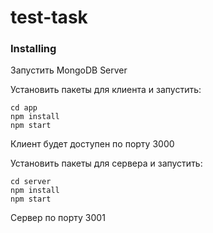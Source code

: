 # test-task
 
### Installing
Запустить MongoDB Server

Установить пакеты для клиента и запустить:
```
cd app
npm install
npm start
```
Клиент будет доступен по порту 3000

Установить пакеты для сервера и запустить:
```
cd server
npm install
npm start
```
Сервер по порту 3001

